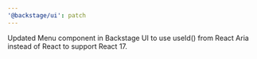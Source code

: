 ```yaml
---
'@backstage/ui': patch
---
```


Updated Menu component in Backstage UI to use useId() from React Aria instead of React to support React 17.
